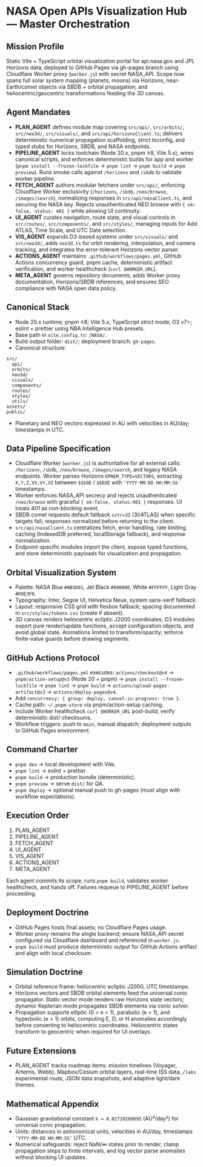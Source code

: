 # NASA Open APIs Visualization Hub — Master Orchestration

## Mission Profile
Static Vite + TypeScript orbital visualization portal for api.nasa.gov and JPL Horizons data, deployed to GitHub Pages via gh-pages branch using Cloudflare Worker proxy (`worker.js`) with secret NASA_API. Scope now spans full solar system mapping (planets, moons) via Horizons, near-Earth/comet objects via SBDB + orbital propagation, and heliocentric/geocentric transformations feeding the 3D canvas.

## Agent Mandates
- **PLAN_AGENT** defines module map covering `src/api/`, `src/orbits/`, `src/neo3d/`, `src/visuals/`, and `src/api/horizonsClient.ts`; delivers deterministic numerical propagation scaffolding, strict tsconfig, and typed stubs for Horizons, SBDB, and NASA endpoints.
- **PIPELINE_AGENT** locks toolchain (Node 20.x, pnpm ≥8, Vite 5.x), wires canonical scripts, and enforces deterministic builds for app and worker (`pnpm install --frozen-lockfile` → `pnpm lint` → `pnpm build` → `pnpm preview`). Runs smoke calls against `/horizons` and `/sbdb` to validate worker pipeline.
- **FETCH_AGENT** authors modular fetchers under `src/api/`, enforcing Cloudflare Worker exclusivity (`/horizons`, `/sbdb`, `/neo/browse`, `/images/search`), normalizing responses in `src/api/nasaClient.ts`, and securing the NASA key. Rejects unauthenticated NEO browse with `{ ok: false, status: 401 }` while allowing UI continuity.
- **UI_AGENT** curates navigation, route state, and visual controls in `src/routes/`, `src/components/`, and `src/styles/`, managing inputs for Add ATLAS, Time Scale, and UTC Date selection.
- **VIS_AGENT** expands D3-based systems under `src/visuals/` and `src/neo3d/`, adds `neo3d.ts` for orbit rendering, interpolation, and camera tracking, and integrates the error-tolerant Horizons vector parser.
- **ACTIONS_AGENT** maintains `.github/workflows/pages.yml`, GitHub Actions concurrency guard, pnpm cache, deterministic artifact verification, and worker healthcheck (`curl $WORKER_URL`).
- **META_AGENT** governs repository documents, adds Worker proxy documentation, Horizons/SBDB references, and ensures SEO compliance with NASA open data policy.

## Canonical Stack
- Node 20.x runtime; pnpm ≥8; Vite 5.x; TypeScript strict mode; D3 v7+; eslint + prettier using NBA Intelligence Hub presets.
- Base path in `vite.config.ts`: `/NASA/`.
- Build output folder: `dist/`; deployment branch: `gh-pages`.
- Canonical structure:

```text
src/
  api/
  orbits/
  neo3d/
  visuals/
  components/
  routes/
  styles/
  utils/
assets/
public/
```

- Planetary and NEO vectors expressed in AU with velocities in AU/day; timestamps in UTC.

## Data Pipeline Specification
- Cloudflare Worker (`worker.js`) is authoritative for all external calls: `/horizons`, `/sbdb`, `/neo/browse`, `/images/search`, and legacy NASA endpoints. Worker parses Horizons `EPHEM_TYPE=VECTORS`, extracting `X,Y,Z,VX,VY,VZ` between `$$SOE` / `$$EOE` with `'YYYY-MM-DD HH:MM:SS'` timestamps.
- Worker enforces NASA_API secrecy and rejects unauthenticated `/neo/browse` with graceful `{ ok:false, status:401 }` responses. UI treats 401 as non-blocking event.
- SBDB comet requests default fallback `sstr=3I` (3I/ATLAS) when specific targets fail; responses normalized before returning to the client.
- `src/api/nasaClient.ts` centralizes fetch, error handling, rate limiting, caching (IndexedDB preferred, localStorage fallback), and response normalization.
- Endpoint-specific modules import the client, expose typed functions, and store deterministic payloads for visualization and propagation.

## Orbital Visualization System
- Palette: NASA Blue `#0B3D91`, Jet Black `#000000`, White `#FFFFFF`, Light Gray `#D9E3F0`.
- Typography: Inter, Segoe UI, Helvetica Neue, system sans-serif fallback.
- Layout: responsive CSS grid with flexbox fallback; spacing documented in `src/styles/tokens.css` (create if absent).
- 3D canvas renders heliocentric ecliptic J2000 coordinates; D3 modules export pure render/update functions, accept configuration objects, and avoid global state. Animations limited to transform/opacity; enforce finite-value guards before drawing segments.

## GitHub Actions Protocol
- `.github/workflows/pages.yml` executes: `actions/checkout@v4` → `pnpm/action-setup@v3` (Node 20 + pnpm) → `pnpm install --frozen-lockfile` → `pnpm lint` → `pnpm build` → `actions/upload-pages-artifact@v3` → `actions/deploy-pages@v4`.
- Add `concurrency: { group: deploy, cancel-in-progress: true }`.
- Cache path: `~/.pnpm-store` via pnpm/action-setup caching.
- Include Worker healthcheck `curl $WORKER_URL` post-build; verify deterministic dist/ checksums.
- Workflow triggers: push to `main`, manual dispatch; deployment outputs to GitHub Pages environment.

## Command Charter
- `pnpm dev` → local development with Vite.
- `pnpm lint` → eslint + prettier.
- `pnpm build` → production bundle (deterministic).
- `pnpm preview` → serve `dist/` for QA.
- `pnpm deploy` → optional manual push to gh-pages (must align with workflow expectations).

## Execution Order
1. PLAN_AGENT
2. PIPELINE_AGENT
3. FETCH_AGENT
4. UI_AGENT
5. VIS_AGENT
6. ACTIONS_AGENT
7. META_AGENT

Each agent commits its scope, runs `pnpm build`, validates worker healthcheck, and hands off. Failures requeue to PIPELINE_AGENT before proceeding.

## Deployment Doctrine
- GitHub Pages hosts final assets; no Cloudflare Pages usage.
- Worker proxy remains the single backend; ensure NASA_API secret configured via Cloudflare dashboard and referenced in `worker.js`.
- `pnpm build` must produce deterministic output for GitHub Actions artifact and align with local checksum.

## Simulation Doctrine
- Orbital reference frame: heliocentric ecliptic J2000, UTC timestamps.
- Horizons vectors and SBDB orbital elements feed the universal conic propagator. Static vector mode renders raw Horizons state vectors; dynamic Keplerian mode propagates SBDB elements via conic solver.
- Propagation supports elliptic (0 < e < 1), parabolic (e = 1), and hyperbolic (e > 1) orbits, computing E, D, or H anomalies accordingly before converting to heliocentric coordinates. Heliocentric states transform to geocentric when required for UI overlays.

## Future Extensions
- PLAN_AGENT tracks roadmap items: mission timelines (Voyager, Artemis, Webb), Mapbox/Cesium orbital layers, real-time ISS data, `/labs` experimental route, JSON data snapshots, and adaptive light/dark themes.

## Mathematical Appendix
- Gaussian gravitational constant `k = 0.01720209895` (AU³/day²) for universal conic propagation.
- Units: distances in astronomical units, velocities in AU/day, timestamps `'YYYY-MM-DD HH:MM:SS'` UTC.
- Numerical safeguards: reject NaN/∞ states prior to render, clamp propagation steps to finite intervals, and log vector parse anomalies without blocking UI updates.

